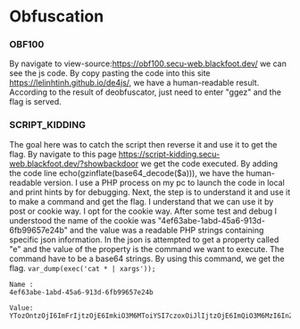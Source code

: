 
  

#  Obfuscation 


### OBF100
By navigate to view-source:https://obf100.secu-web.blackfoot.dev/ we can see the js code.
By copy pasting the code into this site https://lelinhtinh.github.io/de4js/, we have a human-readable result.
According to the result of deobfuscator, just need to enter "ggez" and the flag is served.

### SCRIPT_KIDDING
The goal here was to catch the script then reverse it and use it to get the flag.
By navigate to this page https://script-kidding.secu-web.blackfoot.dev/?showbackdoor we get the code executed. 
By adding the code line echo(gzinflate(base64_decode($a))), we have the human-readable version.
I use a PHP process on my pc to launch the code in local and print hints by for debugging.
Next, the step is to understand it and use it to make a command and get the flag.
I understand that we can use it by post or cookie way.
I opt for the cookie way. 
After some test and debug I understood the name of the cookie was "4ef63abe-1abd-45a6-913d-6fb99657e24b" and the value was a readable PHP strings containing specific json information.
In the json is attempted to get a property called "e" and the value of the property is the command we want to execute. 
The command have to be a base64 strings.
By using this command, we get the flag.
```var_dump(exec('cat * | xargs'));```
```
Name :
4ef63abe-1abd-45a6-913d-6fb99657e24b
```

```
Value:
YTozOntzOjI6ImFrIjtzOjE6ImkiO3M6MToiYSI7czoxOiJlIjtzOjE6ImQiO3M6MzI6InZhcl9kdW1wKGV4ZWMoJ2NhdCAqIHwgeGFyZ3MnKSk7Ijt9```
